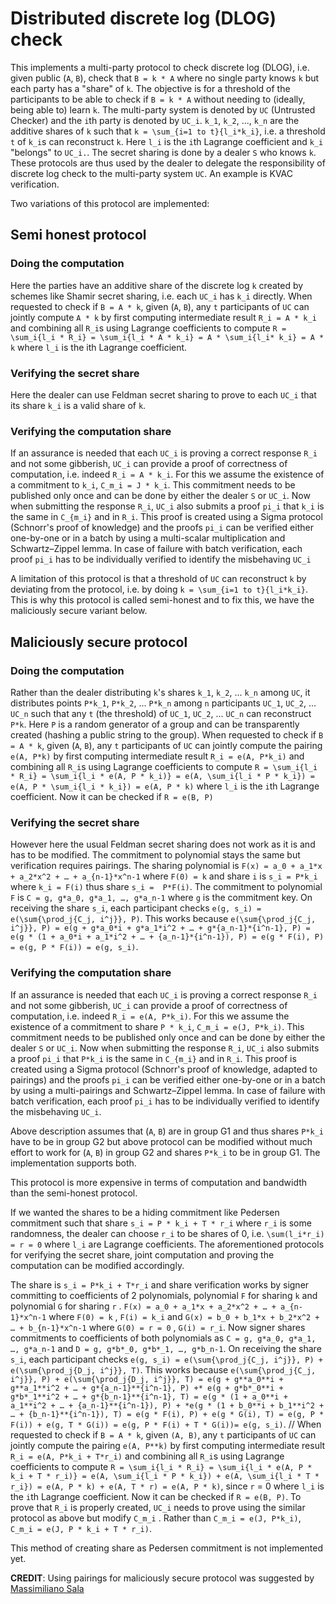 # Distributed discrete log (DLOG) check

This implements a multi-party protocol to check discrete log (DLOG), i.e. given public (`A`, `B`), check that `B = k * A`
where no single party knows `k` but each party has a "share" of `k`. The objective is for a threshold of
the participants to be able to check if `B = k * A` without needing to (ideally, being able to) learn `k`.
The multi-party system is denoted by `UC` (Untrusted Checker) and the `i`th party is denoted by `UC_i`.
`k_1`, `k_2`, ..., `k_n` are the additive shares of `k` such that `k = \sum_{i=1 to t}{l_i*k_i}`, i.e. a threshold `t`
of `k_i`s can reconstruct `k`. Here `l_i` is the `i`th Lagrange coefficient and `k_i` "belongs" to `UC_i.`.
The secret sharing is done by a dealer `S` who knows `k`. These protocols are thus used by the dealer to
delegate the responsibility of discrete log check to the multi-party system `UC`. An example is KVAC verification.

Two variations of this protocol are implemented:

## Semi honest protocol

### Doing the computation

Here the parties have an additive share of the discrete log `k` created by schemes like
Shamir secret sharing, i.e. each `UC_i` has `k_i` directly. When requested to check if `B = A * k`, given (`A`, `B`),
any `t` participants of `UC` can jointly compute `A * k` by first computing intermediate result `R_i = A * k_i` and
combining all `R_i`s using Lagrange coefficients to compute `R = \sum_i{l_i * R_i} = \sum_i{l_i * A * k_i} = A * \sum_i{l_i* k_i} = A * k`
where `l_i` is the ith Lagrange coefficient.

### Verifying the secret share

Here the dealer can use Feldman secret sharing to prove to each `UC_i` that its share `k_i` is a valid share of `k`.

### Verifying the computation share

If an assurance is needed that each `UC_i` is proving a correct response `R_i` and not some gibberish, `UC_i` can provide a proof of
correctness of computation, i.e. indeed `R_i = A * k_i`. For this we assume the existence of a commitment to `k_i`, `C_m_i = J * k_i`.
This commitment needs to be published only once and can be done by either the dealer `S` or `UC_i`. Now when submitting
the response `R_i`, `UC_i` also submits a proof `pi_i` that `k_i` is the same in `C_{m_i}` and in `R_i`. This proof is created using
a Sigma protocol (Schnorr's proof of knowledge) and the proofs `pi_i` can be verified either one-by-one or in a batch by
using a multi-scalar multiplication and Schwartz–Zippel lemma. In case of failure with batch verification, each proof `pi_i` has
to be individually verified to identify the misbehaving `UC_i`

A limitation of this protocol is that a threshold of `UC` can reconstruct `k` by deviating from the protocol, i.e.
by doing `k = \sum_{i=1 to t}{l_i*k_i}`. This is why this protocol is called semi-honest and to fix this, we have
the maliciously secure variant below.


## Maliciously secure protocol

### Doing the computation

Rather than the dealer distributing `k`'s shares `k_1`, `k_2`, ... `k_n` among `UC`, it distributes points
`P*k_1`, `P*k_2`, ... `P*k_n` among `n` participants `UC_1`, `UC_2`, ... `UC_n` such that any `t` (the threshold)
of `UC_1`, `UC_2`, ... `UC_n` can reconstruct `P*k`. Here `P` is a random generator of a group and can be transparently
created (hashing a public string to the group). When requested to check if `B = A * k`, given (`A`, `B`), any `t` participants
of `UC` can jointly compute the pairing `e(A, P*k)` by first computing intermediate result `R_i = e(A, P*k_i)` and combining
all `R_i`s using Lagrange coefficients to compute `R = \sum_i{l_i * R_i} = \sum_i{l_i * e(A, P * k_i)} = e(A, \sum_i{l_i * P * k_i}) = e(A, P * \sum_i{l_i * k_i}) = e(A, P * k)`
where `l_i` is the `i`th Lagrange coefficient. Now it can be checked if `R = e(B, P)`

### Verifying the secret share

However here the usual Feldman secret sharing does not work as it is and has to be modified. The commitment to
polynomial stays the same but verification requires pairings. The sharing polynomial is `F(x) = a_0 + a_1*x + a_2*x^2 + … + a_{n-1}*x^n-1`
where `F(0) = k` and share `i` is `s_i = P*k_i` where `k_i = F(i)` thus share `s_i =  P*F(i)`. The commitment to
polynomial `F` is `C = g, g*a_0, g*a_1, …, g*a_n-1` where `g` is the commitment key. On receiving the share `s_i`,
each participant checks `e(g, s_i) = e(\sum{\prod_j{C_j, i^j}}, P)`. This works because
`e(\sum{\prod_j{C_j, i^j}}, P) = e(g + g*a_0*i + g*a_1*i^2 + … + g*{a_n-1}*{i^n-1}, P) = e(g * (1 + a_0*i + a_1*i^2 + … + {a_n-1}*{i^n-1}), P) = e(g * F(i), P) = e(g, P * F(i)) = e(g, s_i)`.

### Verifying the computation share

If an assurance is needed that each `UC_i` is proving a correct response `R_i` and not some gibberish, `UC_i` can provide a proof of
correctness of computation, i.e. indeed `R_i = e(A, P*k_i)`. For this we assume the existence of a commitment to share `P * k_i`, `C_m_i = e(J, P*k_i)`.
This commitment needs to be published only once and can be done by either the dealer `S` or `UC_i`. Now when submitting
the response `R_i`, `UC_i` also submits a proof `pi_i` that `P*k_i` is the same in `C_{m_i}` and in `R_i`. This proof is created using
a Sigma protocol (Schnorr's proof of knowledge, adapted to pairings) and the proofs `pi_i` can be verified either one-by-one or in a batch
by using a multi-pairings and Schwartz–Zippel lemma. In case of failure with batch verification, each proof `pi_i` has to be
individually verified to identify the misbehaving `UC_i`.

Above description assumes that (`A`, `B`) are in group G1 and thus shares `P*k_i` have to be in group G2 but
above protocol can be modified without much effort to work for (`A`, `B`) in group G2 and shares `P*k_i` to be
in group G1. The implementation supports both.

This protocol is more expensive in terms of computation and bandwidth than the semi-honest protocol.

If we wanted the shares to be a hiding commitment like Pedersen commitment such that share `s_i = P * k_i + T * r_i`
where `r_i` is some randomness, the dealer can choose `r_i` to be shares of 0, i.e. `\sum(l_i*r_i) = r = 0`
where `l_i` are Lagrange coefficients. The aforementioned protocols for verifying the secret share, joint computation
and proving the computation can be modified accordingly.

The share is `s_i = P*k_i + T*r_i`  and share verification works by signer committing to coefficients of 2 polynomials,
polynomial `F` for sharing `k` and polynomial `G` for sharing `r` . `F(x) = a_0 + a_1*x + a_2*x^2 + … + a_{n-1}*x^n-1`
where `F(0) = k` , `F(i) = k_i` and `G(x) = b_0 + b_1*x + b_2*x^2 + … + b_{n-1}*x^n-1` where `G(0) = r = 0` , `G(i) = r_i`.
Now signer shares commitments to coefficients of both polynomials as `C = g, g*a_0, g*a_1, …, g*a_n-1` and `D = g, g*b*_0, g*b*_1, …, g*b_n-1`.
On receiving the share `s_i`, each participant checks `e(g, s_i) = e(\sum{\prod_j{C_j, i^j}}, P) + e(\sum{\prod_j{D_j, i^j}}, T)`. This works because
`e(\sum{\prod_j{C_j, i^j}}, P) + e(\sum{\prod_j{D_j, i^j}}, T) = e(g + g**a_0**i + g**a_1**i^2 + … + g*{a_n-1}**{i^n-1}, P) +* e(g + g*b*_0**i + g*b*_1**i^2 + … + g*{b_n-1}**{i^n-1}, T) = e(g * (1 + a_0**i + a_1**i^2 + … + {a_n-1}**{i^n-1}), P) + *e(g * (1 + b_0**i + b_1**i^2 + … + {b_n-1}**{i^n-1}), T) = e(g * F(i), P) + e(g * G(i), T) = e(g, P * F(i)) + e(g, T * G(i)) = e(g, P * F(i) + T * G(i))= e(g, s_i)`.
//
When requested to check if `B = A * k`, given `(A, B)`, any `t` participants of `UC` can jointly compute the pairing `e(A, P**k)` by first
computing intermediate result `R_i = e(A, P*k_i + T*r_i)` and combining all `R_i`s using Lagrange coefficients to compute
`R = \sum_i{l_i * R_i} = \sum_i{l_i * e(A, P * k_i + T * r_i)} = e(A, \sum_i{l_i * P * k_i}) + e(A, \sum_i{l_i * T * r_i}) = e(A, P * k) + e(A, T * r) = e(A, P * k)`,
since `r` = 0 where `l_i` is the `i`th Lagrange coefficient. Now it can be checked if `R = e(B, P)`. To prove that `R_i` is
properly created, `UC_i` needs to prove using the similar protocol as above but modify `C_m_i` . Rather than `C_m_i = e(J, P*k_i)`,
`C_m_i = e(J, P * k_i + T * r_i)`.

This method of creating share as Pedersen commitment is not implemented yet.


**CREDIT**: Using pairings for maliciously secure protocol was suggested by [Massimiliano Sala](https://webapps.unitn.it/du/en/Persona/PER0000604/Didattica)
